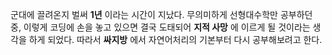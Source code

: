 군대에 끌려온지 벌써 **1년** 이라는 시간이 지났다. 무의미하게 선형대수학만 공부하던 중, 
이렇게 코딩에 손을 놓고 있으면 결국 도태되어 **지적 사망** 에 이르게 될 것이라는 생각을 하게 되었다.
 따라서 **싸지방** 에서 자연어처리의 기본부터 다시 공부해보려고 한다.
